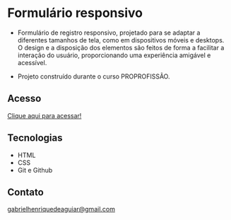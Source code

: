 # Formulário responsivo 
 
 - Formulário de registro responsivo, projetado para se adaptar a diferentes tamanhos de tela, como em dispositivos móveis e desktops. O design e a disposição dos elementos são feitos de forma a facilitar a interação do usuário, proporcionando uma experiência amigável e acessível.

 - Projeto construído durante o curso PROPROFISSÃO.

## Acesso

 [Clique aqui para acessar!](https://gabrielaguiar1573.github.io/formularioResponsivo/)

## Tecnologias

- HTML
- CSS
- Git e Github

## Contato

gabrielhenriquedeaguiar@gmail.com
